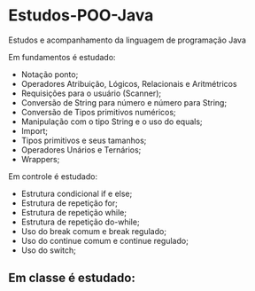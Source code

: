 # Estudos-POO-Java
Estudos e acompanhamento da linguagem de programação Java

Em fundamentos é estudado:
- Notação ponto;
- Operadores Atribuição, Lógicos, Relacionais e Aritmétricos
- Requisições para o usuário (Scanner);
- Conversão de String para número e número para String;
- Conversão de Tipos primitivos numéricos;
- Manipulação com  o tipo String e o uso do equals;
- Import;
- Tipos primitivos e seus tamanhos;
- Operadores Unários e Ternários;
- Wrappers;

Em controle é estudado:
- Estrutura condicional if e else;
- Estrutura de repetição for;
- Estrutura de repetição while;
- Estrutura de repetição do-while;
- Uso do break comum e break regulado;
- Uso do continue comum e continue regulado;
- Uso do switch;

Em classe é estudado: 
- 
